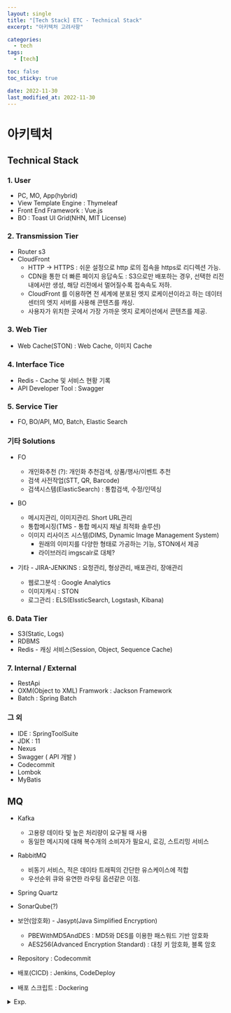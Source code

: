 ```yaml
---
layout: single
title: "[Tech Stack] ETC - Technical Stack"
excerpt: "아키텍처 고려사항"

categories:
  - tech
tags:
  - [tech]

toc: false
toc_sticky: true

date: 2022-11-30
last_modified_at: 2022-11-30
---
```

# 아키텍처

## Technical Stack  
### 1. User  

- PC, MO, App(hybrid)  
- View Template Engine : Thymeleaf  
- Front End Framework : Vue.js  
- BO : Toast UI Grid(NHN, MIT License)  
    
### 2. Transmission Tier  

- Router s3
- CloudFront
  - HTTP → HTTPS : 쉬운 설정으로 http 로의 접속을 https로 리디렉션 가능.  
  - CDN을 통한 더 빠른 페이지 응답속도 : S3으로만 배포하는 경우, 선택한 리전 내에서만 생성, 해당 리전에서 멀어질수록 접속속도 저하.    
  - CloudFront 를 이용하면 전 세계에 분포된 엣지 로케이션이라고 하는 데이터 센터의 엣지 서버를 사용해 콘텐츠를 캐싱.
  - 사용자가 위치한 곳에서 가장 가까운 엣지 로케이션에서 콘텐츠를 제공.  
    
### 3. Web Tier  

- Web Cache(STON) : Web Cache, 이미지 Cache  
    
### 4. Interface Tice  

- Redis - Cache 및 서비스 현황 기록  
- API Developer Tool : Swagger  
    
### 5. Service Tier  

- FO, BO/API, MO, Batch, Elastic Search

### 기타 Solutions  

- FO  
  - 개인화추천 (?): 개인화 추천검색, 상품/행사/이벤트 추천  
  - 검색 사전작업(STT, QR, Barcode)  
  - 검색시스템(ElasticSearch) : 통합검색, 수정/인덱싱  
          
- BO  
  - 메시지관리, 이미지관리. Short URL관리  
  - 통합메시징(TMS - 통합 메시지 채널 최적화 솔루션)  
  - 이미지 리사이즈 시스템(DIMS, Dynamic Image Management System)  
    - 원래의 이미지를 다양한 형태로 가공하는 기능, STON에서 제공  
    - 라이브러리 imgscalr로 대체?  

- 기타 - JIRA-JENKINS : 요청관리, 형상관리, 배포관리, 장애관리  
  - 웹로그분석 : Google Analytics  
  - 이미지캐시 : STON  
  - 로그관리 : ELS(ElssticSearch, Logstash, Kibana)  
    
### 6. Data Tier  

- S3(Static, Logs)  
- RDBMS  
- Redis - 캐싱 서비스(Session, Object, Sequence Cache)  
    
### 7. Internal / External  

- RestApi  
- OXM(Object to XML) Framwork : Jackson Framework  
- Batch : Spring Batch  

### 그 외  

- IDE : SpringToolSuite
- JDK : 11
- Nexus 
- Swagger ( API 개발 )
- Codecommit
- Lombok
- MyBatis

## MQ  

- Kafka 
  - 고용량 데이타 및 높은 처리량이 요구될 때 사용
  - 동일한 메시지에 대해 복수개의 소비자가 필요시, 로깅, 스트리밍 서비스  

- RabbitMQ   
  - 비동기 서비스, 적은 데이타 트래픽의 간단한 유스케이스에 적합
  - 우선순위 큐와 유연한 라우팅 옵션같은 이점. 

- Spring Quartz 
- SonarQube(?)
- 보안(암호화) - Jasypt(Java Simplified Encryption)  
  - PBEWithMD5AndDES : MD5와 DES를 이용한 패스워드 기반 암호화
  - AES256(Advanced Encryption Standard) : 대칭 키 암호화, 블록 암호

- Repository : Codecommit  
- 배포(CICD) : Jenkins, CodeDeploy  
- 배포 스크립트 : Dockering  


<details>
  <summary>Exp.</summary>  
  <pre>

### 참조


  </pre>
</details>